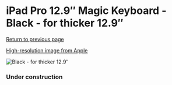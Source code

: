 # iPad Pro 12.9″ Magic Keyboard - Black - for thicker 12.9″

[Return to previous page](/ipad_pro4)

[High-resolution image from Apple](https://store.storeimages.cdn-apple.com/8756/as-images.apple.com/is/MJQK3?wid=4500&hei=4500&fmt=png)

<div style="width: 384px"><img src="/everypreview/MJQK3.png" alt="Black - for thicker 12.9″"></div>

### Under construction
